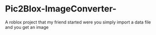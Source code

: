 # Pic2Blox-ImageConverter-
A roblox project that my friend started were you simply import a data file and you get an image
